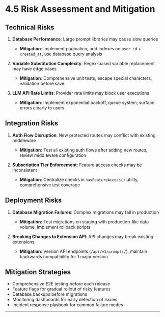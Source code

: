 # 4.5 Risk Assessment and Mitigation

## Technical Risks
1. **Database Performance**: Large prompt libraries may cause slow queries
   - **Mitigation**: Implement pagination, add indexes on `user_id` + `created_at`, use database query analysis

2. **Variable Substitution Complexity**: Regex-based variable replacement may have edge cases
   - **Mitigation**: Comprehensive unit tests, escape special characters, validation before save

3. **LLM API Rate Limits**: Provider rate limits may block user executions
   - **Mitigation**: Implement exponential backoff, queue system, surface errors clearly to users

## Integration Risks
1. **Auth Flow Disruption**: New protected routes may conflict with existing middleware
   - **Mitigation**: Test all existing auth flows after adding new routes, review middleware configuration

2. **Subscription Tier Enforcement**: Feature access checks may be inconsistent
   - **Mitigation**: Centralize checks in `hasFeatureAccess()` utility, comprehensive test coverage

## Deployment Risks
1. **Database Migration Failures**: Complex migrations may fail in production
   - **Mitigation**: Test migrations on staging with production-like data volume, implement rollback scripts

2. **Breaking Changes to Extension API**: API changes may break existing extensions
   - **Mitigation**: Version API endpoints (`/api/v1/prompts/`), maintain backwards compatibility for 1 major version

## Mitigation Strategies
- Comprehensive E2E testing before each release
- Feature flags for gradual rollout of risky features
- Database backups before migrations
- Monitoring dashboards for early detection of issues
- Incident response playbook for common failure modes

---
